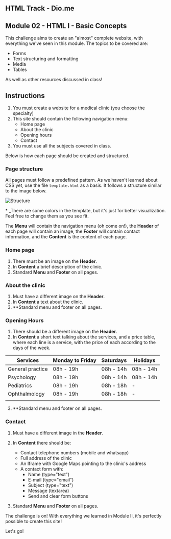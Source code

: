 ## HTML Track - Dio.me

## Module 02 - HTML I - Basic Concepts

This challenge aims to create an "almost" complete website, with everything we've seen in this module. The topics to be covered are:

- Forms
- Text structuring and formatting
- Media
- Tables

As well as other resources discussed in class!

## Instructions

1. You must create a website for a medical clinic (you choose the specialty)
2. This site should contain the following navigation menu:
   - Home page
   - About the clinic
   - Opening hours
   - Contact
3. You must use all the subjects covered in class.

Below is how each page should be created and structured.

### Page structure

All pages must follow a predefined pattern. As we haven't learned about CSS yet, use the file `template.html` as a basis. It follows a structure similar to the image below.

![Structure](https://i.stack.imgur.com/9jI6f.gif)

\* \_There are some colors in the template, but it's just for better visualization. Feel free to change them as you see fit.

The **Menu** will contain the navigation menu (oh come on!), the **Header** of each page will contain an image, the **Footer** will contain contact information, and the **Content** is the content of each page.

### Home page

1. There must be an image on the **Header**.
2. In **Content** a brief description of the clinic.
3. Standard **Menu** and **Footer** on all pages.

### About the clinic

1. Must have a different image on the **Header**.
2. In **Content** a text about the clinic.
3. \*\*Standard menu and footer on all pages.

### Opening Hours

1. There should be a different image on the **Header**.
2. In **Content** a short text talking about the services, and a price table, where each line is a service, with the price of each according to the days of the week.

| Services         | Monday to Friday | Saturdays | Holidays  |
| ---------------- | ---------------- | --------- | --------- |
| General practice | 08h - 19h        | 08h - 14h | 08h - 14h |
| Psychology       | 08h - 19h        | 08h - 14h | 08h - 14h |
| Pediatrics       | 08h - 19h        | 08h - 18h | -         |
| Ophthalmology    | 08h - 19h        | 08h - 18h | -         |
|                  |                  |           |           |

3. \*\*Standard menu and footer on all pages.

### Contact

1. Must have a different image in the **Header**.
2. In **Content** there should be:

   - Contact telephone numbers (mobile and whatsapp)
   - Full address of the clinic
   - An Iframe with Google Maps pointing to the clinic's address
   - A contact form with:
     - Name (type="text")
     - E-mail (type="email")
     - Subject (type="text")
     - Message (textarea)
     - Send and clear form buttons

3. Standard **Menu** and **Footer** on all pages.

The challenge is on! With everything we learned in Module II, it's perfectly possible to create this site!

Let's go!
